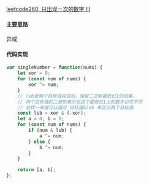 [leetcode260. 只出现一次的数字 III](https://leetcode-cn.com/problems/single-number-iii/)
#### 主要思路
异或
#### 代码实现
```js
var singleNumber = function(nums) {
    let xor = 0;
    for (const num of nums) {
        xor ^= num;
    }
    // lsb是两个目标值异或后，保留二进制最低位1的结果。
    // 两个目标值的二进制表示在这个最低位1上的数字必然不同
    // 这样一来就可以通过 目标值&lsb 来区分两个目标值
    const lsb = xor & (-xor);
    let a = 0, b = 0;
    for (const num of nums) {
        if (num & lsb) {
            a ^= num;
        } else {
            b ^= num;
        }
    }

    return [a, b];
};
```
